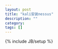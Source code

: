 ```yaml
---
layout: post
title: "kali安装nessus"
description: ""
category: 
tags: []
---
```

{% include JB/setup %}

